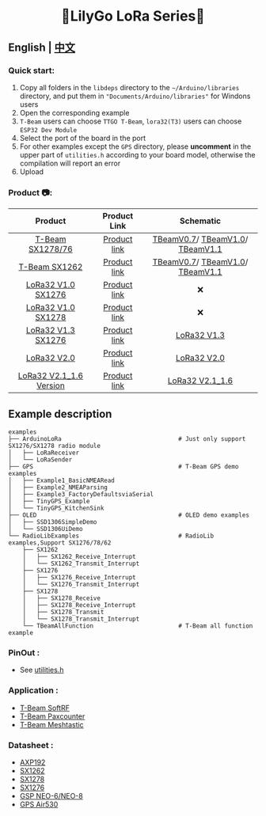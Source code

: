 <h1 align = "center">🌟LilyGo LoRa Series🌟</h1>

## **English | [中文](./README_CN.MD)**


<h3 align = "left">Quick start:</h3>

1. Copy all folders in the `libdeps` directory to the `~/Arduino/libraries` directory, and put them in `"Documents/Arduino/libraries"` for Windons users
2. Open the corresponding example
3. `T-Beam` users can choose `TTGO T-Beam`, `lora32(T3)` users can choose `ESP32 Dev Module`
4. Select the port of the board in the port
5. For other examples except the `GPS` directory, please **uncomment** in the upper part of `utilities.h` according to your board model, otherwise the compilation will report an error
6. Upload

<h3 align = "left">Product 📷:</h3>

|           Product           |                           Product  Link                           |                                                                   Schematic                                                                    |
| :-------------------------: | :---------------------------------------------------------------: | :--------------------------------------------------------------------------------------------------------------------------------------------: |
|    [T-Beam SX1278/76 ]()    |  [Product link](https://pt.aliexpress.com/item/32967228739.html)  | [TBeamV0.7](schematic/LilyGo_TBeam_V0.7.pdf)/     [TBeamV1.0](schematic/LilyGo_TBeam_V1.0.pdf)/  [TBeamV1.1 ](schematic/LilyGo_TBeam_V1.1.pdf) |
|      [T-Beam SX1262]()      | [Product link](https://pt.aliexpress.com/item/4001287221970.html) | [TBeamV0.7](schematic/LilyGo_TBeam_V0.7.pdf)/     [TBeamV1.0](schematic/LilyGo_TBeam_V1.0.pdf)/  [TBeamV1.1 ](schematic/LilyGo_TBeam_V1.1.pdf) |
|   [LoRa32 V1.0 SX1276]()    |  [Product link](https://pt.aliexpress.com/item/32842155838.html)  |                                                                       ❌                                                                        |
|   [LoRa32 V1.0 SX1278]()    |  [Product link](https://pt.aliexpress.com/item/32842155838.html)  |                                                                       ❌                                                                        |
|   [LoRa32 V1.3 SX1276]()    | [Product link](https://pt.aliexpress.com/item/4000628100802.html) |                                                      [LoRa32 V1.3](schematic/T3_V1.3.pdf)                                                      |
|       [LoRa32 V2.0]()       |  [Product link](https://pt.aliexpress.com/item/32847443952.html)  |                                                      [LoRa32 V2.0](schematic/T3_V2.0.pdf)                                                      |
| [LoRa32 V2.1_1.6 Version]() |  [Product link](https://pt.aliexpress.com/item/32872078587.html)  |                                                    [LoRa32 V2.1_1.6](schematic/T3_V1.6.pdf)                                                    |



## Example description

```
examples
├── ArduinoLoRa                                 # Just only support SX1276/SX1278 radio module
│   ├── LoRaReceiver                            
│   └── LoRaSender
├── GPS                                         # T-Beam GPS demo examples
│   ├── Example1_BasicNMEARead
│   ├── Example2_NMEAParsing
│   ├── Example3_FactoryDefaultsviaSerial
│   ├── TinyGPS_Example
│   └── TinyGPS_KitchenSink
├── OLED                                        # OLED demo examples    
│   ├── SSD1306SimpleDemo
│   └── SSD1306UiDemo   
└── RadioLibExamples                            # RadioLib examples,Support SX1276/78/62
    ├── SX1262
    │   ├── SX1262_Receive_Interrupt
    │   └── SX1262_Transmit_Interrupt
    ├── SX1276
    │   ├── SX1276_Receive_Interrupt
    │   └── SX1276_Transmit_Interrupt
    ├── SX1278
    │   ├── SX1278_Receive
    │   ├── SX1278_Receive_Interrupt
    │   ├── SX1278_Transmit
    │   └── SX1278_Transmit_Interrupt
    └── TBeamAllFunction                        # T-Beam all function example
```

<h3 align = "left">PinOut :</h3>

- See [utilities.h](examples/ArduinoLoRa/LoRaReceiver/utilities.h)

<h3 align = "left">Application :</h3>

- [T-Beam SoftRF](https://github.com/lyusupov/SoftRF)
- [T-Beam Paxcounter](https://github.com/cyberman54/ESP32-Paxcounter)
- [T-Beam Meshtastic](https://github.com/meshtastic/Meshtastic-device)

<h3 align = "left">Datasheet :</h3>

- [AXP192](http://www.x-powers.com/en.php/Info/product_detail/article_id/29)
- [SX1262](https://www.semtech.com/products/wireless-rf/lora-transceivers/sx1262)
- [SX1278](https://www.semtech.com/products/wireless-rf/lora-transceivers/sx1278)
- [SX1276](https://www.semtech.com/products/wireless-rf/lora-transceivers/sx1276)
- [GSP NEO-6/NEO-8](https://www.u-blox.com/en/product/neo-6-series)
- [GPS Air530]()


